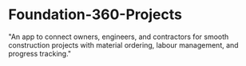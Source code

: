 # Foundation-360-Projects
"An app to connect owners, engineers, and contractors for smooth construction projects with material ordering, labour management, and progress tracking."
